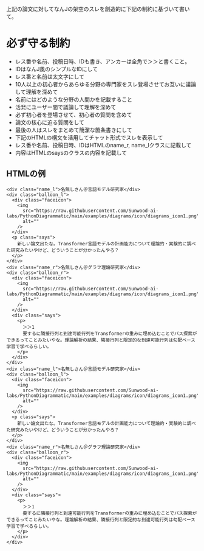 上記の論文に対してなんJの架空のスレを創造的に下記の制約に基づいて書いて。
# 必ず守る制約
- レス番や名前、投稿日時、IDも書き、アンカーは全角で＞＞と書くこと。
- IDはなんJ風のシンプルなIDにして
- レス番と名前は太文字にして
- 10人以上の初心者からあらゆる分野の専門家をスレ登場させてお互いに議論して理解を深めて
- 名前にはどのような分野の人間かを記載すること
- 活発にユーザー間で議論して理解を深めて
- 必ず初心者を登場させて、初心者の質問を含めて
- 論文の核心に迫る質問をして
- 最後の人はスレをまとめて簡潔な箇条書きにして
- 下記のHTMLの構文を活用してチャット形式でスレを表示して
- レス番や名前、投稿日時、IDはHTMLのname_r, name_lクラスに記載して
- 内容はHTMLのsaysのクラスの内容を記載して

## HTMLの例
```
<div class="name_l">名無しさん＠言語モデル研究家</div>
<div class="balloon_l">
  <div class="faceicon">
    <img
      src="https://raw.githubusercontent.com/Sunwood-ai-labs/PythonDiagrammatic/main/examples/diagrams/icon/diagrams_icon1.png"
      alt=""
    />
  </div>
  <p class="says">
    新しい論文出たな。Transformer言語モデルの計画能力について理論的・実験的に調べた研究みたいやけど、どういうことが分かったんやろ？
  </p>
</div>
<div class="name_r">名無しさん＠グラフ理論研究家</div>
<div class="balloon_r">
  <div class="faceicon">
    <img
      src="https://raw.githubusercontent.com/Sunwood-ai-labs/PythonDiagrammatic/main/examples/diagrams/icon/diagrams_icon1.png"
      alt=""
    />
  </div>
  <div class="says">
    <p>
      ＞＞1
      要するに隣接行列と到達可能行列をTransformerの重みに埋め込むことでパス探索ができるってことみたいやな。理論解析の結果、隣接行列と限定的な到達可能行列は勾配ベース学習で学べるらしい。
    </p>
  </div>
</div>
<div class="name_l">名無しさん＠言語モデル研究家</div>
<div class="balloon_l">
  <div class="faceicon">
    <img
      src="https://raw.githubusercontent.com/Sunwood-ai-labs/PythonDiagrammatic/main/examples/diagrams/icon/diagrams_icon1.png"
      alt=""
    />
  </div>
  <p class="says">
    新しい論文出たな。Transformer言語モデルの計画能力について理論的・実験的に調べた研究みたいやけど、どういうことが分かったんやろ？
  </p>
</div>
<div class="name_r">名無しさん＠グラフ理論研究家</div>
<div class="balloon_r">
  <div class="faceicon">
    <img
      src="https://raw.githubusercontent.com/Sunwood-ai-labs/PythonDiagrammatic/main/examples/diagrams/icon/diagrams_icon1.png"
      alt=""
    />
  </div>
  <div class="says">
    <p>
      ＞＞1
      要するに隣接行列と到達可能行列をTransformerの重みに埋め込むことでパス探索ができるってことみたいやな。理論解析の結果、隣接行列と限定的な到達可能行列は勾配ベース学習で学べるらしい。
    </p>
  </div>
</div>
```